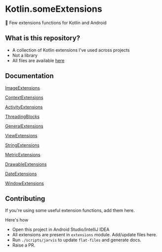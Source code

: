# Kotlin.someExtensions
🚀 Few extensions functions for Kotlin and Android

## What is this repository?

- A collection of Kotlin extensions I've used across projects
- Not a library
- All files are available [here](https://github.com/jitinsharma/Kotlin.someExtensions/tree/master/flat-files)

## Documentation
[ImageExtensions](/doc/ImageExtensions.md)

[ContextExtensions](/doc/ContextExtensions.md)

[ActivityExtensions](/doc/ActivityExtensions.md)

[ThreadingBlocks](/doc/ThreadingBlocks.md)

[GeneralExtensions](/doc/GeneralExtensions.md)

[ViewExtensions](/doc/ViewExtensions.md)

[StringExtensions](/doc/StringExtensions.md)

[MetricExtensions](/doc/MetricExtensions.md)

[DrawableExtensions](/doc/DrawableExtensions.md)

[DateExtensions](/doc/DateExtensions.md)

[WindowExtensions](/doc/WindowExtensions.md)

## Contributing

If you're using some useful extension functions, add them here.

Here's how

- Open this project in Android Studio/IntelliJ IDEA
- All extensions are present in `extensions` module. Add/update files here.
- Run `./scripts/jarvis` to update `flat-files` and generate docs.
- Raise a PR.
